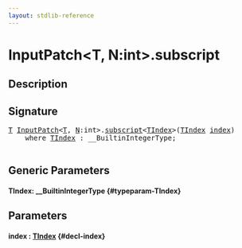 ```yaml
---
layout: stdlib-reference
---
```


# InputPatch\<T, N:int\>\.subscript

## Description





## Signature 

<pre>
<a href="/stdlib-reference/types/InputPatch/index#typeparam-T" class="code_type">T</a> <a href="/stdlib-reference/types/InputPatch/index" class="code_type">InputPatch</a>&lt;<a href="/stdlib-reference/types/InputPatch/index#typeparam-T" class="code_type">T</a>, <a href="/stdlib-reference/types/InputPatch/index#decl-N" class="code_var">N</a>:<span class="code_keyword">int</span>&gt;.<a href="/stdlib-reference/types/InputPatch/subscript">subscript</a>&lt;<a href="/stdlib-reference/types/InputPatch/subscript#typeparam-TIndex" class="code_type">TIndex</a>&gt;(<a href="/stdlib-reference/types/InputPatch/subscript#typeparam-TIndex" class="code_type">TIndex</a> <a href="/stdlib-reference/types/InputPatch/subscript#decl-index" class="code_param">index</a>)
    <span class='code_keyword'>where</span> <a href="/stdlib-reference/types/InputPatch/subscript#typeparam-TIndex" class="code_type">TIndex</a> : __BuiltinIntegerType;

</pre>

## Generic Parameters

#### TIndex: \_\_BuiltinIntegerType {#typeparam-TIndex}

## Parameters

#### index  : [TIndex](/stdlib-reference/types/InputPatch/subscript#typeparam-TIndex) {#decl-index}

